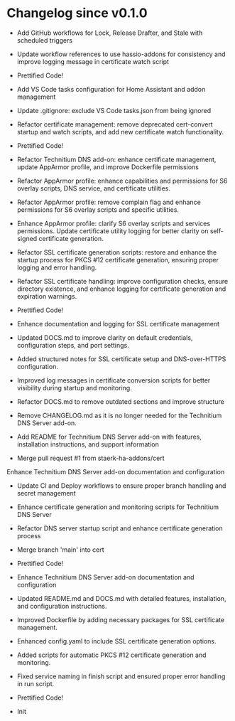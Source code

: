 # Changelog since v0.1.0
- Add GitHub workflows for Lock, Release Drafter, and Stale with scheduled triggers 
- Update workflow references to use hassio-addons for consistency and improve logging message in certificate watch script 
- Prettified Code! 
- Add VS Code tasks configuration for Home Assistant and addon management 
- Update .gitignore: exclude VS Code tasks.json from being ignored 
- Refactor certificate management: remove deprecated cert-convert startup and watch scripts, and add new certificate watch functionality. 
- Prettified Code! 
- Refactor Technitium DNS add-on: enhance certificate management, update AppArmor profile, and improve Dockerfile permissions 
- Refactor AppArmor profile: enhance capabilities and permissions for S6 overlay scripts, DNS service, and certificate utilities. 
- Refactor AppArmor profile: remove complain flag and enhance permissions for S6 overlay scripts and specific utilities. 
- Enhance AppArmor profile: clarify S6 overlay scripts and services permissions. Update certificate utility logging for better clarity on self-signed certificate generation. 
- Refactor SSL certificate generation scripts: restore and enhance the startup process for PKCS #12 certificate generation, ensuring proper logging and error handling. 
- Refactor SSL certificate handling: improve configuration checks, ensure directory existence, and enhance logging for certificate generation and expiration warnings. 
- Prettified Code! 
- Enhance documentation and logging for SSL certificate management

- Updated DOCS.md to improve clarity on default credentials, configuration steps, and port settings.
- Added structured notes for SSL certificate setup and DNS-over-HTTPS configuration.
- Improved log messages in certificate conversion scripts for better visibility during startup and monitoring. 
- Refactor DOCS.md to remove outdated sections and improve structure 
- Remove CHANGELOG.md as it is no longer needed for the Technitium DNS Server add-on. 
- Add README for Technitium DNS Server add-on with features, installation instructions, and support information 
- Merge pull request #1 from staerk-ha-addons/cert

Enhance Technitium DNS Server add-on documentation and configuration 
- Update CI and Deploy workflows to ensure proper branch handling and secret management 
- Enhance certificate generation and monitoring scripts for Technitium DNS Server 
- Refactor DNS server startup script and enhance certificate generation process 
- Merge branch 'main' into cert 
- Prettified Code! 
- Enhance Technitium DNS Server add-on documentation and configuration

- Updated README.md and DOCS.md with detailed features, installation, and configuration instructions.
- Improved Dockerfile by adding necessary packages for SSL certificate management.
- Enhanced config.yaml to include SSL certificate generation options.
- Added scripts for automatic PKCS #12 certificate generation and monitoring.
- Fixed service naming in finish script and ensured proper error handling in run script. 
- Prettified Code! 
- Init 
